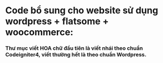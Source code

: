 # Code bổ sung cho website sử dụng wordpress + flatsome + woocommerce:

### Thư mục viết HOA chữ đầu tiên là viết nhái theo chuẩn Codeigniter4, viết thường hết là theo chuẩn Wordpress.
